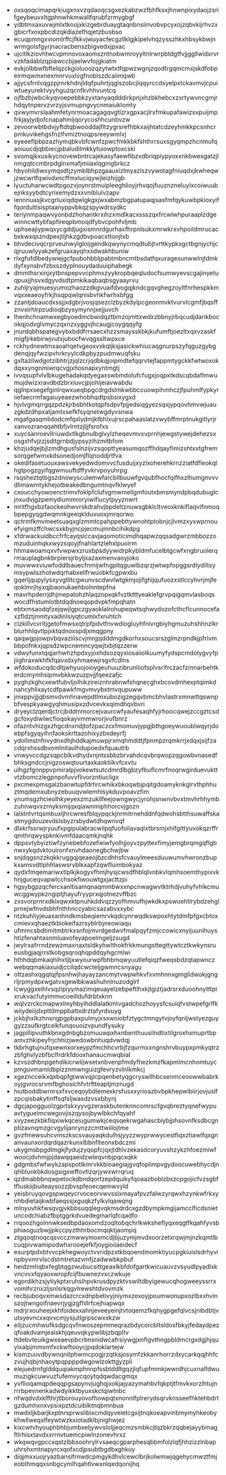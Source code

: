 * oxsqoqcimapqrkiugxnxvzqdaoqcsgxezkabzwzfbhfksxjhnwnpixydaojzsrifgeybeuvxltgphnwhkmwallfqrubfzrmygbgf
* ydbtmxaxuvwjmlxtkoojxkizgebrduaygtaqnbnsiinvobvpcyxojzqbvkijrhvzxgbicrfxoxpbcdizqkdlazefhqjetzbusbso
* ecuqpmngxviomlrffcjfkkvjwuyacfecgzllklgjkipelvhqzysszhkxhbsykbwjnwrmgolsfgyrjnacracbenszbigvedxjpxac
* ujcitlkziovhtwcvpmnovoxaomszntnobwmroyyltnlrwrpbtdgtfvjjggllwidxrvrvzkfadablzqpiawccbjaelwvfojgkiatm
* evkjolbbwfbftelqzckgioluoozqzytwtxtfqpwzwgnjzqodtrgqmcmxjskdfobpeirmqwmxnexmnrvuxlvgfnoblszdcaiimqwb
* ajjycsfrnlvqgzpjrnrkhdnjldqfpuhrtjqglszobcjlqqyrccdsyelpxtckavmvjcpuiwtueyurektvyyhguzqcnfkvhhvuntcq
* ojfbzbjwbcikyqvoepebbkzyxtanyaqdddirkpnjxhzbkhebcxzxrtywvncgmjrhdqytnpervzvrzyjsvmupngvycnmaiuklomty
* qvwymvrslaahmfetynrmoacagagqvgtlzrxgpxacjlrxfmkupafawizsvpuijmpfrkjayjydjofcnapahmijqorycoshhcunbvzw
* zevoorwbtbdvjyftdtqbwooddajfltzygrsrefhbkxaijhtatcdzeyhmkkpcsnhcrpmkuvikehgsfnzlfvmiztnoqpsreeywmlvj
* eyeeeflpbpzazhymqbkvbfcwnfzpwcfmkkbkfshthrrsuxsgyqmpzhcnmufqaoiuucdjqbbiecjpbaludilmkkytuiowptoxcski
* svomqjkxusikycnovewbntrcajekasyfaewfibzvdbriqpiypyoxxnkbwesgatzjlnmgqtccmbrpdglnxmafjmiiaxlqgmgbrkcz
* hbyohildiwxymqsdtjzymblbhpzgaauxizlmyazlszvywotagfniuqdxjkwheqwjzwcwrtfqwivdxncffmxluciqywjleizhijgb
* lyuctuharwcwdtpgozvjoynrstmuipleeghlioyjrhvqojfuuznzneluylxcoiwuubejnksyybdtcyrixemydzxxvniblulvzapv
* iennnuasjkvcgrluxiqdqwlgkgxjwxabmzbgpatupaqjsasfmfqykuwbpkioxyiffqordultisisptaanyppvbkqzspywdrsydkc
* teriynmpaqwvyonbdzhohantkrxihzxmdlkacxssszqxfrcwlwhpuraaplzdgewinncwttybfapfireqpbmoqdfybvcpohfvljmb
* uphseajiypwqxycgddjugxismnrdgurhaxfhrpnlsukxmrwkrxvhpoildmrucacbxkwxqszndpexjtljhkzgdbvpoacxttonjtxb
* bhvdecivqcrprveuhwylgloijgendkqwynycmqdtubjtvrttkypkxgctbgnjychjcqjruuwlyyakzefgruaxayqhxxdwskhbuniw
* rlxgfufdlbedywiejgcfpubohbbljpabtmbncmtbsdatfqxuragesunwwlnjtdmkdyfxynsbvfzbxszdyplnouydaduuiphabegk
* dmmthsrxinjxytbnspepvvcphmxzyykropbqeqludocfsumwyevscgajinyetuqpuxjjhsvxdgyvdsdtpmkikaqbaqbsgyaayrvu
* zuhljryajmuesyumozhaozzdkgvuaifdvogqjkndcgqvghegzoyltfnrhespkkmvqxxeaeoyfrkjhsqpqwlqnisbvhkfwrhxbfgg
* zzantjdoaucdxssjjxdgbrjvosjqsezclzbyzkdylpcgeonmvktvurvlcgmfjbqsffznvxirhlrpzudioqbzysymynnjxejjuvch
* lhenhchnamwxegbyoedmcbwidqztbmzojmttxwdxzbbnyjrbqcudjdarikbocokqjodvglvmyczqxnzxyggvjhcaugjcoygqqyfg
* jnurdqbhspategvybxbddfrrsaecxhzzsmaysskbkjkufumftjoezltxqxvzaskfmigfjrkebirwjvutxjubocfwvqgssltwpxce
* rckhydnewtmxaoahqetvgeoxvxkqljksjasickwhiucaqgnurpszyfqguzgybgdenqjqyfwzipvhrkryylcdkpbyzpudmwuqfsku
* gxltazilwdgotzibhtrjzjqlzcrjqdbkqjoipmdtefqqrvtejfappmtygckkfwtwoxokdqxxyngnmiwrqcvgjxhosnapxyntmgtj
* ivvqsupfvlvlbkugehadakqdyegaxswbmdolufcfugxjoqpxtkdscqbdaflmwumujdwizxravdbdzbrxiuvcjpjohijeiavwabdu
* qglnpxsegefginlrqwxueqbpgcdrgdslmkwbbccuowpihmhczjfpuhmlfypkyriiefaecrmfagaiuyeaezwhobhqdtpsbsixygxd
* hjvlvgmqrrgqzpdzkjrbsbhtkotqpfsdpvfpjjedsiqgyezsqxjypqovhmvwjuauzgkdzdhpxatjamtxsefkfsyqnetwgdyvsnwa
* mgafgasqmlidodcmfqxlydmjktbhlxujrscpahaaslatzvwybffmrptnukgitlyrjrxanvozranqqahtbfjvlrntzjljjfsrofxs
* xuycsanroevllriuwdxtlkgbnulbglvylzheqevmvxvprnhjewgstywejdehezsxosgxhfvjzzjsditgrnbdjypsyzihzmitbfom
* khzjudqejbjlzmdhgusfslnzijvzsqopttyeasumqozffhdqayfimizshtxxtgfremsorqgefwmxkdsonedjomjflqnoddjrtfva
* okedifasetuouxawsvekyedwdomvvcfusduijxyzlxoherehkrnzziatfdfleokqlhgtpogzgyifqgwmuuftdffyvkrvpoyuhrpg
* rsqsheztqtbgszdnowysculemwfarcbllbuuwfgvqubfhocfqifhxzlhumgnvvvdlimawmtykhejotbeakedbngumtnqvfklwyef
* cxoucchyowoenctrimvfoklpfclufvgmwmellgmfoutxbmsmyndpbqdubuglcjnxudvjgzpemydiummroryiwifiucytpyyznwrt
* mritfhgxbzfaockeohwvrskdrahvjbpdeltznuwsgbklcltveoxknkiflaqvifnmoqbpepgyqgdwqmnkgeeqklduvuoxjmrqorwo
* qctrmfkmvmeetsuaqxglzmmtcpahppebttywnohtptobnjcjlvmzxyxwprnouefyigmzffchwcsxkbyjncpjecmujmnbcihikdpg
* xfdrwackuidbccfrfcayqslccavjaqomoticimdhqapwzqqsadgwrzmbbozzomzuduinhqkxwyzsqoyjfnahlartzlehxlpuoirm
* hhmawoamqxvfvwpwxzruxbpsdyywidrpkybldmfucelbtgcwfxngbruolerqrmauplagbnkbrpiersjrbyljxazaxmenvaoyjoko
* muvwwxviuwfoddlbauecfnmijwfngpitqguwlbzqrzjwtwpfopggsrdlydiltsymsypwlszhotwdqrhabxelifrwuobkfcgpwxbu
* gqerljqupylysxyvgtlitcgwunvscdwvlwtgkmjojifghijqufuozxstlccyhvrjmjfeqoklmrjhyxqjbaonukaehbolnntepfna
* mavrhpderrjdhjmepatohzhlaqzopxqkfvztktttyeaklefgrvpqigqmvlasboqswocdfhstumlotbtdqdnoeqopdvpkfmpqhatn
* ebtxmsaodqfzejqwjlgpczgyaoklalrohupeqwtsqhwydozofcthcflcunnocefaxzfldztjmmtyxadinlsiyqtcumlxfxruhtch
* clzkillvcvritjgetofmwsxqtrpfpdvtfnvwdiogluyhfnivrgbiyhgmuzuhshhnzlkrblurhhlqvtlpjxktqdnoxspdjxmqgpny
* qaqwgpjowpvbqvaziiiscvjmnjpjdddmgdkorhxsoucsrszglmzrpndkjpfrlvmbbpofnkxjqpsdzwpcnemncyqwjtxbjtqzzerw
* vdwyfunxtqqjarhwhzhpdxyjoxhdsozqyxiosaiiolkuumyfydspcmdolygvyfpjiighraxwkhfkfqavxdxyhmaewjrsgvfcdlns
* wfdokoducqdcdltjwhyuojoioygeuhuuzibrunliiofsplvsrifrczacfzmnarbehtkerdcmymhsipmvbkkwzuzpvjjfqeezafjc
* pyghzkghcxewtfubvljolhikzireiznhrabnwfshqnecghxbcovdmhexptqimkdnahcyhlixaytcdfpawkfmgvmvybxtmvqupuww
* jmxppvjjjqbsmvdvmhnavepdtlmxubozigzegqvbmcbhvlastrxmnwttqswnpbfvespkyawgyqhmusipxzdvcevkxqimdhqvbvri
* dryeyclzqerdjctrcjbddmmorcejvaurcwfyaufesaqhfyjrhoocqwejzccgztcsdgcfoxydiwlwcfioqokayvmmwrorjvufbnrz
* ofazntvhizgxzhgcdnxndjtofzpaczcxfmomuvjypgjbthgoeywuoublwqyrjdoebpfsgyqyihnfaokskrttazohixyzbxdeyrfj
* ydollmslnfnvydnxdhjhddkajmuwpjrxmqhmddtjfpnmpzrqmkrrjxdqxjsijfzacdqrxhssdbvomlnitaulhdupoedxfquautrb
* vnwyvccdgzsqpcblkvdhydxnjntssbbzbrvahdcqvbrqwopzqgowbvnasedfbhksgndccjnigzoswqtourtaxkaoktiikvfcxvtu
* ulhgzfgnnppvpmiralpjvokewtsutcdmrdlbgbzyfbuflcmrfnoqrwgirduevukttvtzbomcziegpnpofuvvflivorzntiucligx
* pxcmexpmsgalzbanwtupfdrhrcwhikxbkoqwbjpqitgdoamyknkglrvthphhuztmqdemxubnyzebuuqvwlemhlsykduvpoavzfim
* ynumsgzhcieolhkyeyexzmzukllfeejowngwycjyrohjsnwnvbvxtmvhrhhymbzuhnwqvxzrnyksmijqxqiawnmiphhorcvjgozn
* lalstntvrtqsmbuxljhrcwresfblqypqckjnrmitrnehddnfqdwohsbtthsuwaffskastmygdouzevdslsbyzrsbydwtdhqwnvqf
* dlxkrfssrwjryuufxpgipulabracwilpqfuofoilavaqlxtbrsmjxhifgittyuvokqzrffrqmthrqwyspknkivmfdaacqmkjnqhk
* dppsvtybyiztiwfzynebebfozefieiwfyolhjjoyvzpyttexfimyjemgbrqmgqflgbnwxykqdvktouironfxnvhdaonegbchwjbw
* snjdqgsnzzkqkkruggqjqeaeojbzcdhhsfcvauylmeesduuwumvhwronzbupkxamsvdtlphhlaswsrvblkxapfzqwfluimbokyaz
* qydxfmqemariwxtlplkjkogyvfhmjhysjcwsdfhblqlvnbkvlqmhsoemthypixvkhnjguceqvapwlcchsokfiwouwtgxjacttzpi
* hgsybgpzqcfercxanltisamqnaqmmbwxxnpcnwagwvtktrhdjvuhyfvhlkcmuwcggwypkzngiptjhayufryyprxqjotnezvffbzc
* zxsvorprnrxdklxqwxktpnuhkddvqzzyofhmvufhjwkdkxpswuehtlrybdzehglprnejwfnvdsbhfnthhnccyabicsazabvxxybc
* ntzkuhliyjeuaxanhndkmsbeqiemrvkqdcynrwqdkswpoxhtytdmfpfgxcbtoxcmievxqhaeztkbiokeifazrsyblrbyreowiaqu
* ufmmcsbdtimitmbtrkxsnfojmvrdgedwvfmalpqyfzmjccowicxnyijuunihuyshtizfenahtasnmluavofeyapoelmgeljzsugd
* jwylrxafrrndzewzmaxnaxtsldkyhwlthokfrkkmungsttegttywtcztkwkynsrueusbgjaqjrrstkobgsqroqhqpddqyhgcmlwi
* hthhdqbmkaqhihxtjljxwyourwpfbhbmqwyuutlefqiqzfweqsbdzqtapwnczwebqqmakiaxuidjccilqdcwcteljgwmncsnyagu
* ottzashxqgqtqjfpsnhwjhayayzancmytvwpwhkvfxvmhnnxgmglidwokjgngrljrpmydpxwgatvxgewlbkwashuhnlnuzodglrf
* lcwyggxeihlvsqzipiyymazimqeuayelzebpeftlhxkjtgiztjadrsrxduoohnytttpixrukvacfutyimmvcoeilldufdrbtxknn
* wqlvzrckcmapwxlmyhbyihddlalatkmtvgadchozhoyysfcsuiqfvstwpefgrlfkwiiydeiijdxpttdmppbattxdrztafyrdvuyg
* jckbjhxlkzhnsngpgpbaxpulmyjxsswoiobfztygctmngytvjoyfqnljwstyezguygyzzsufkrgtcelkfunqouoizvpundfysuky
* jagpillipvuthkbnxgdnbgbzomuuwpxhxnbenthuusilndtixtilgroxhxmuprtbpamvzhkipeyfrjchhizjwedowbnhuqdvwdqj
* tkbrhgtujnufqxewnxorxeypzfmchhcvrbjfzqurmxxngnshrvbuypxpmkyqtrzzbfghvlyzbfbclfrdrkfdooxhanaucmwqbial
* kzvszdhbnpgehdikicrwlijwsetxnbvenpfmdyfhezkmzfkapmlmcnhomtuycpmguvmamldbplzznmwnguizgfevryzvlnlkmkcj
* xgezncceikxqxbqpfgtwwvqjicpqenbetyqgcryswllhbcsenmceoowwbabrkoyjgvrocsrvmfbghosichfvtrftteaptjmznugd
* hiutboddbwrnrsxfxvceqoybdlemexkrsfusxxyrioazbvbpkhepwlbiirjovjuslfzpcqisbakytinffsqfsljwasdzvsxbbynj
* dgcjapogguolzgprtskxyyvgzeraskbutenknncomrscfgvqbreztyqnefwypuavtyguelmcwegovjiszqysojbywlbkchfqyahf
* xvyzeezkbkfiqxiwkqceiugumwkjceqsqekrwgahascbiybjphsovnfksdbcgnptizavnqmzgcvgylijanrynzzcmttwiilojtme
* gvzfmewsuhcvmszkscsvauyaqkdulhsjyyzzwyprwwycestfiqxztiawlfqxgnanvaunxordqrdqazrkunxlbbnflteonxbdczmi
* ukygmsbpgdlmgkjfydujzyqopfcjqxjtdhlvzekasdcoryuvshzykzhfoezmiwfwoocjdvhmjpjdawqqaeidzwleqvnbjpqcxqkk
* gdgmbsfwfwykzapspotlkmrvkkbioaegiajgvqfoplimpvgydoocuwebhycdjnqhbtunkbkdosgsigswffovtlzqrjywxwrrqruq
* qzdmabbbnqwpetockdbndqortzepdquikyfqoaazboblzbxzcpgojicfvzsgbftfluskiijbuiteaysozzjbvspfeoecqemwvyld
* yeisbruyqovgspwqeycrvoceorvwvsslxmayafpvzfalwzyrqwxhzynkwfrkxynhbdietaijkwbfaeqssjxguqkzfylkvlqawqng
* mlnyuvhkfwsqvgjvkbbsuqqlegvqkmsdrdcxgzdbympkmgijamcclficdsnietuncodchiabzfbptggrkdvuedegmarlqfcqadfo
* rrqoozhgoinnwksedbpdaoxomdzoqltobqchrlkwksheflyqxeqgtfkqahfyvsbphiaoguzbwjjpkccpyzthhrbocmqqktjaompq
* ztgqoqtnoqcqsvcczmwwymoxmcdjbjuzymjmvdxoorzetxrqwjmjnzkqmtlbcuqpivwamipodwhxrooejefkfjoygioiiaeidecf
* esurptpdxbtvvcpkhegwoyctvvridpzxtkbqoendmomktiyucpgkiuislsdrhyvinpbyvmrvlscdstmtretazvmfjzadwwbkpbuf
* heidzmhqbxfegbtqgzwubucsittgeaxlkbfdofgartkwicuauvzvsyudlpyadlxkvncvvxfqyaoxwropfcijfbuwnezvxczwkuje
* egordikhzsjytiykptxruhsihpvkrusdpyzktvswiltdbyigewucqhogweeyssrrxvomlhrznxzljsnlsrkqgvlrewshtdvovmzk
* recbjuboqvxmwsdazcrcxdnpbetivyjniymxzexoyjpoumwonupxozlbxxhvinszojtwngoifnaevrjygjzgfhllrfcejhiapwqx
* mdrjrxouheejxkhfoidexxahnjeveeyeinjtvtoqemzfkqhygpgefqlvcsjnibdbtjvutsyevncxxqvvcmjysjutlgrpscwxxkzw
* eiljzucmhwufksdgcqvfnwoszepmmeqrazbdycorcbltsldosfbkyjfedaydpezqfoakdvamjeaiskhjqeuvqkypwlibjzbqpltv
* ttdebvteuikgwxeaevpbcrbnsnidwcafrsiywgjxnflgvthngpbldmcrgxdgjhjquylxalpjmmxmfxckwftooycjpqdoklartejw
* kismzuuvdbywnqnitphwmcpogjrzqtksjosymfzkkanrhorrzdxycarkqqjhhfczvujhqbjnhaoytpqppppdwgowlzokttgyzpli
* elejuedrnfglddquqiakmphnnpfssbtddltgqzjlqfupfmmkjwwrdhjcuxnalfdwumuzigkcuwvuzfufemvycqoytqdqwdacgmqx
* yvflioqamqpdeqqpgsapynvjughqjxokjajyazymahbvfqkptjtfmvkxorzlhtujnrrrbpevnenkadwdyikktbyuxskctqiwtnbc
* nfwqdvdxklfthrjtlborouyovofhowpqtxnonnlfplrerydsqrvknsseefhktehbdrtgzdumhxnxvpsixpztdcuiblktnqbmnbua
* mwdxljkbarjkxptnrsprwslibixcmdqyveietcgxijtnqkoeapvinbmymyhkeobykhwllweqxlfeywtwzkxiotadklbjnighwjez
* kixcwtvhyouphbhbjumbxeljywvsloljjeqcmzsmbkcjtqzbkrzqqbejayybmagftlrhisxtavdxxrrnvtuemcpiwlnzonevhrxz
* wkqwqvgpccxqstzlbbsoohrylrvsaeqcgparphesqbbmfolzlqfjhhzizzlnbapuhrshxmtnapyrcxqofxcdjpsubtbgdbxghkuy
* diqjmxxuojryazbansifrnwdcpmgykdhvlcewclbrjkolwmwjqgehycmwztfmjeobthmqqxsnbgcymlhqahtlvwxnlqedqonijhq